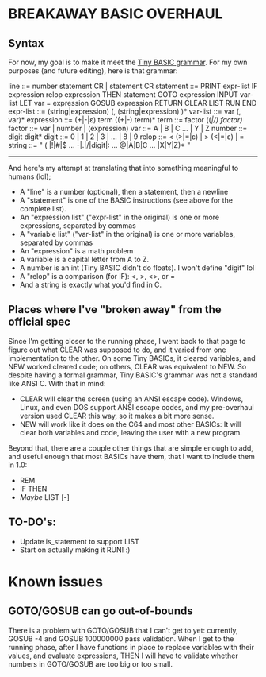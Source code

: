# BREAKAWAY BASIC OVERHAUL

## Syntax

For now, my goal is to make it meet the [Tiny BASIC grammar](https://en.wikipedia.org/wiki/Tiny_BASIC#Formal_grammar).  For my own purposes (and future editing), here is that grammar:

line ::= number statement CR | statement CR
statement ::= PRINT expr-list
	IF expression relop expression THEN statement
	GOTO expression
	INPUT var-list
	LET var = expression
	GOSUB expression
	RETURN
	CLEAR
	LIST
	RUN
	END
expr-list ::= (string|expression) (, (string|expression) )*
var-list ::= var (, var)*
expression ::= (+|-|ε) term ((+|-) term)*
term ::= factor ((*|/) factor)*
factor ::= var | number | (expression)
var ::= A | B | C ... | Y | Z
number ::= digit digit*
digit ::= 0 | 1 | 2 | 3 | ... | 8 | 9
relop ::= < (>|=|ε) | > (<|=|ε) | =
string ::= " ( |!|#|$ ... -|.|/|digit|: ... @|A|B|C ... |X|Y|Z)* "

-----------------------------------------------------------------

And here's my attempt at translating that into something meaningful to humans (lol);

* A "line" is a number (optional), then a statement, then a newline
* A "statement" is one of the BASIC instructions (see above for the complete list).
* An "expression list" ("expr-list" in the original) is one or more expressions, separated by commas
* A "variable list" ("var-list" in the original) is one or more variables, separated by commas
* An "expression" is a math problem
* A variable is a capital letter from A to Z.
* A number is an int (Tiny BASIC didn't do floats).  I won't define "digit" lol
* A "relop" is a comparison (for IF): <, >, <>, or =
* And a string is exactly what you'd find in C.

## Places where I've "broken away" from the official spec

Since I'm getting closer to the running phase, I went back to that page to figure out what CLEAR was supposed to do, and it varied from one implementation to the other.  On some Tiny BASICs, it cleared variables, and NEW worked cleared code; on others, CLEAR was equivalent to NEW.  So despite having a formal grammar, Tiny BASIC's grammar was not a standard like ANSI C.  With that in mind:

* CLEAR will clear the screen (using an ANSI escape code).  Windows, Linux, and even DOS support ANSI escape codes, and my pre-overhaul version used CLEAR this way, so it makes a bit more sense.
* NEW will work like it does on the C64 and most other BASICs: It will clear both variables and code, leaving the user with a new program.

Beyond that, there are a couple other things that are simple enough to add, and useful enough that most BASICs have them, that I want to include them in 1.0:

* REM <comment>
* IF <expression> <relop> <expression> THEN <number>
* _Maybe_ LIST <number>[-<number>]



## TO-DO's:

* Update is_statement to support LIST <number>
* Start on actually making it RUN! :)

# Known issues

## GOTO/GOSUB can go out-of-bounds

There is a problem with GOTO/GOSUB that I can't get to yet: currently, GOSUB -4 and GOSUB 100000000 pass validation.  When I get to the running phase, after I have functions in place to replace variables with their values, and evaluate expressions, THEN I will have to validate whether numbers in GOTO/GOSUB are too big or too small.
